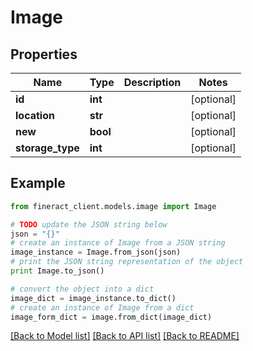 # Image


## Properties

Name | Type | Description | Notes
------------ | ------------- | ------------- | -------------
**id** | **int** |  | [optional] 
**location** | **str** |  | [optional] 
**new** | **bool** |  | [optional] 
**storage_type** | **int** |  | [optional] 

## Example

```python
from fineract_client.models.image import Image

# TODO update the JSON string below
json = "{}"
# create an instance of Image from a JSON string
image_instance = Image.from_json(json)
# print the JSON string representation of the object
print Image.to_json()

# convert the object into a dict
image_dict = image_instance.to_dict()
# create an instance of Image from a dict
image_form_dict = image.from_dict(image_dict)
```
[[Back to Model list]](../README.md#documentation-for-models) [[Back to API list]](../README.md#documentation-for-api-endpoints) [[Back to README]](../README.md)


